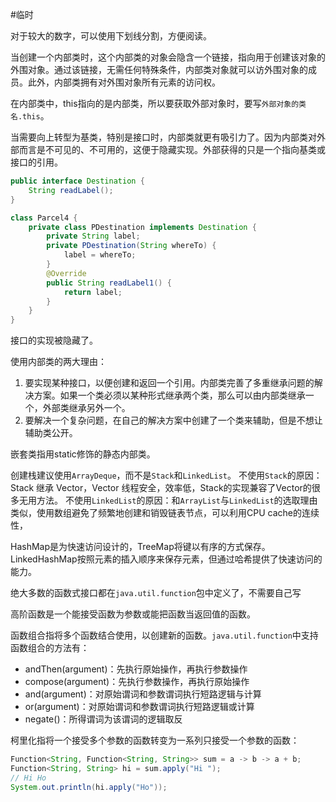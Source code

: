 
#临时

对于较大的数字，可以使用下划线分割，方便阅读。

当创建一个内部类时，这个内部类的对象会隐含一个链接，指向用于创建该对象的外围对象。通过该链接，无需任何特殊条件，内部类对象就可以访外围对象的成员。此外，内部类拥有对外围对象所有元素的访问权。

在内部类中，this指向的是内部类，所以要获取外部对象时，要写`外部对象的类名.this`。

当需要向上转型为基类，特别是接口时，内部类就更有吸引力了。因为内部类对外部而言是不可见的、不可用的，这便于隐藏实现。外部获得的只是一个指向基类或接口的引用。

```java
public interface Destination {
    String readLabel();
}

class Parcel4 {
    private class PDestination implements Destination {
        private String label;
        private PDestination(String whereTo) {
            label = whereTo;
        }
        @Override
        public String readLabel1() {
            return label;
        }
    }
}
```
接口的实现被隐藏了。

使用内部类的两大理由：
1. 要实现某种接口，以便创建和返回一个引用。内部类完善了多重继承问题的解决方案。如果一个类必须以某种形式继承两个类，那么可以由内部类继承一个，外部类继承另外一个。
2. 要解决一个复杂问题，在自己的解决方案中创建了一个类来辅助，但是不想让辅助类公开。

嵌套类指用static修饰的静态内部类。

创建栈建议使用`ArrayDeque`，而不是`Stack`和`LinkedList`。
不使用`Stack`的原因：Stack 继承 Vector，Vector 线程安全，效率低，Stack的实现兼容了Vector的很多无用方法。
不使用`LinkedList`的原因：和`ArrayList`与`LinkedList`的选取理由类似，使用数组避免了频繁地创建和销毁链表节点，可以利用CPU cache的连续性，

HashMap是为快速访问设计的，TreeMap将键以有序的方式保存。LinkedHashMap按照元素的插入顺序来保存元素，但通过哈希提供了快速访问的能力。 

绝大多数的函数式接口都在`java.util.function`包中定义了，不需要自己写

高阶函数是一个能接受函数为参数或能把函数当返回值的函数。

函数组合指将多个函数结合使用，以创建新的函数。`java.util.function`中支持函数组合的方法有：
- andThen(argument)：先执行原始操作，再执行参数操作
- compose(argument)：先执行参数操作，再执行原始操作
- and(argument)：对原始谓词和参数谓词执行短路逻辑与计算
- or(argument)：对原始谓词和参数谓词执行短路逻辑或计算
- negate()：所得谓词为该谓词的逻辑取反

柯里化指将一个接受多个参数的函数转变为一系列只接受一个参数的函数：
```java
Function<String, Function<String, String>> sum = a -> b -> a + b;
Function<String, String> hi = sum.apply("Hi ");
// Hi Ho
System.out.println(hi.apply("Ho"));
```